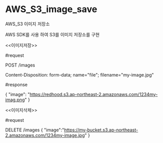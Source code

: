# AWS_S3_image_save
AWS_S3 이미지 저장소 

AWS SDK를 사용 하여 S3를 이미지 저장소를 구현

<<이미지저장>>

#request

POST /images

Content-Disposition: form-data; name="file"; filename="my-image.jpg"

#response

{
  "image": "https://redhood.s3.ap-northeast-2.amazonaws.com/1234my-imag.png"
}


<<이미지삭제>>

#request

DELETE /images
{
 "image":"https://my-bucket.s3.ap-northeast-2.amazonaws.com/1234my-image.jpg"
}
